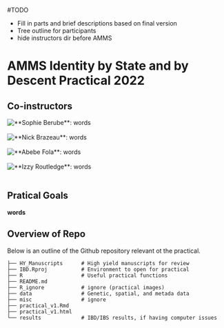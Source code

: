 #TODO
- Fill in parts and brief descriptions based on final version
- Tree outline for participants
- hide instructors dir before AMMS

# AMMS Identity by State and by Descent Practical 2022
## Co-instructors

<img style="float: left;" src="path.jpg">
**Sophie Berube**: words  
<br>
<br>
<img style="float: left;" src="https://raw.githubusercontent.com/mrc-ide/AMMS2022/master/IBD/R_ignore/images/NFB_Professional_ChimpPic.jpg">
**Nick Brazeau**: words 
<br>
<br>
<img style="float: left;" src="path.jpg">
**Abebe Fola**: words  
<br>
<br>
<img style="float: left;" src="path.jpg">
**Izzy Routledge**: words 
<br>
<br>

## Pratical Goals
**words**

## Overview of Repo
Below is an outline of the Github repository relevant ot the practical.

```
├── HY_Manuscripts      # High yield manuscripts for review
├── IBD.Rproj           # Environment to open for practical
├── R                   # Useful practical functions
├── README.md 
├── R_ignore            # ignore (practical images) 
├── data                # Genetic, spatial, and metada data
├── misc                # ignore
├── practical_v1.Rmd
├── practical_v1.html
└── results             # IBD/IBS results, if having computer issues
```
